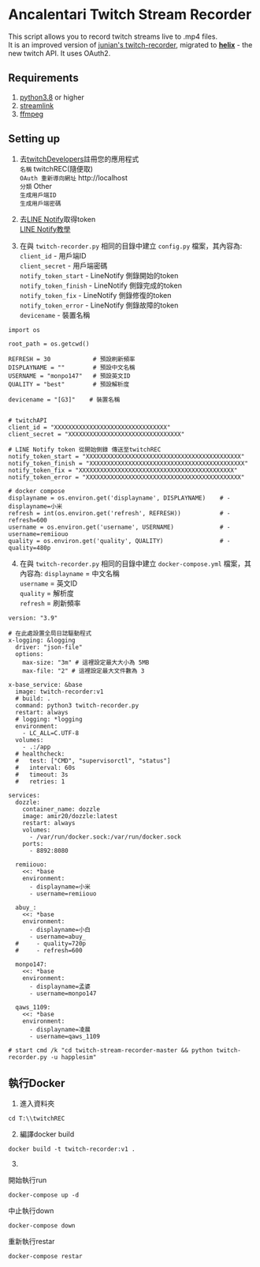 # Ancalentari Twitch Stream Recorder
This script allows you to record twitch streams live to .mp4 files.  
It is an improved version of [junian's twitch-recorder](https://gist.github.com/junian/b41dd8e544bf0e3980c971b0d015f5f6), migrated to [**helix**](https://dev.twitch.tv/docs/api) - the new twitch API. It uses OAuth2.
## Requirements
1. [python3.8](https://www.python.org/downloads/release/python-380/) or higher  
2. [streamlink](https://streamlink.github.io/)  
3. [ffmpeg](https://ffmpeg.org/)

## Setting up
1) 去[twitchDevelopers](https://dev.twitch.tv/console/apps)註冊您的應用程式  
`名稱` twitchREC(隨便取)  
`OAuth 重新導向網址` http://localhost  
`分類` Other  
`生成用戶端ID`  
`生成用戶端密碼`  

2) 去[LINE Notify](https://notify-bot.line.me/zh_TW/)取得token  
[LINE Notify教學](https://steam.oxxostudio.tw/category/python/spider/line-notify.html)


3) 在與 `twitch-recorder.py` 相同的目錄中建立 `config.py` 檔案，其內容為:  
`client_id` - 用戶端ID  
`client_secret` - 用戶端密碼  
`notify_token_start` - LineNotify 側錄開始的token  
`notify_token_finish` - LineNotify 側錄完成的token  
`notify_token_fix` - LineNotify 側錄修復的token  
`notify_token_error` - LineNotify 側錄故障的token  
`devicename` - 裝置名稱  

```properties
import os

root_path = os.getcwd()

REFRESH = 30            # 預設刷新頻率
DISPLAYNAME = ""        # 預設中文名稱
USERNAME = "monpo147"   # 預設英文ID
QUALITY = "best"        # 預設解析度

devicename = "[G3]"    # 裝置名稱


# twitchAPI
client_id = "XXXXXXXXXXXXXXXXXXXXXXXXXXXXXXXX"
client_secret = "XXXXXXXXXXXXXXXXXXXXXXXXXXXXXXXX"

# LINE Notify token 從開始側錄 傳送至twitchREC
notify_token_start = "XXXXXXXXXXXXXXXXXXXXXXXXXXXXXXXXXXXXXXXXXXXX"
notify_token_finish = "XXXXXXXXXXXXXXXXXXXXXXXXXXXXXXXXXXXXXXXXXXXX"
notify_token_fix = "XXXXXXXXXXXXXXXXXXXXXXXXXXXXXXXXXXXXXXXXXXXX"
notify_token_error = "XXXXXXXXXXXXXXXXXXXXXXXXXXXXXXXXXXXXXXXXXXXX"

# docker compose
displayname = os.environ.get('displayname', DISPLAYNAME)    # - displayname=小米    
refresh = int(os.environ.get('refresh', REFRESH))           # - refresh=600
username = os.environ.get('username', USERNAME)             # - username=remiiouo
quality = os.environ.get('quality', QUALITY)                # - quality=480p
```

4) 在與 `twitch-recorder.py` 相同的目錄中建立 `docker-compose.yml` 檔案，其內容為: 
`displayname` = 中文名稱  
`username` = 英文ID  
`quality` = 解析度  
`refresh` = 刷新頻率  

```
version: "3.9"

# 在此處設置全局日誌驅動程式
x-logging: &logging
  driver: "json-file"
  options:
    max-size: "3m" # 這裡設定最大大小為 5MB
    max-file: "2" # 這裡設定最大文件數為 3

x-base_service: &base
  image: twitch-recorder:v1
  # build: .
  command: python3 twitch-recorder.py
  restart: always
  # logging: *logging
  environment:
    - LC_ALL=C.UTF-8
  volumes:
    - .:/app
  # healthcheck:
  #   test: ["CMD", "supervisorctl", "status"]
  #   interval: 60s
  #   timeout: 3s
  #   retries: 1

services:
  dozzle:
    container_name: dozzle
    image: amir20/dozzle:latest
    restart: always
    volumes:
      - /var/run/docker.sock:/var/run/docker.sock
    ports:
      - 8892:8080

  remiiouo:
    <<: *base
    environment:
      - displayname=小米
      - username=remiiouo

  abuy_:
    <<: *base
    environment:
      - displayname=小白
      - username=abuy_
  #     - quality=720p
  #     - refresh=600

  monpo147:
    <<: *base
    environment:
      - displayname=孟婆
      - username=monpo147

  qaws_1109:
    <<: *base
    environment:
      - displayname=凌晨
      - username=qaws_1109

# start cmd /k "cd twitch-stream-recorder-master && python twitch-recorder.py -u happlesim"
```


## 執行Docker
1) 進入資料夾
```
cd T:\\twitchREC
```

2) 編譯docker build
```
docker build -t twitch-recorder:v1 .
```

3)   
開始執行run
```
docker-compose up -d
```

中止執行down
```
docker-compose down
```

重新執行restar
```
docker-compose restar
```